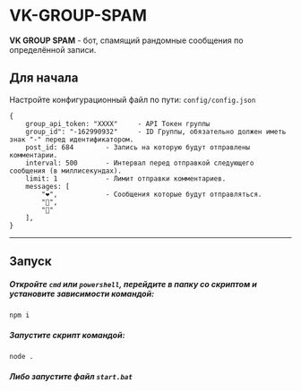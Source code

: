 # VK-GROUP-SPAM
**VK GROUP SPAM** - бот, спамящий рандомные сообщения по определённой записи.
## Для начала
Настройте конфигурационный файл по пути: `config/config.json`
````
{
    group_api_token: "XXXX" 	- API Токен группы
    group_id": "-162990932" 	- ID Группы, обязательно должен иметь знак "-" перед идентификатором.
    post_id: 684 		- Запись на которую будут отправлены комментарии.
    interval: 500 		- Интервал перед отправкой следующего сообщения (в миллисекундах).
    limit: 1 			- Лимит отправки комментариев.
    messages: [
        "❤", 			- Сообщения которые будут отправляться.
        "💙",
        "💜"		
    ],
}
````
---
## Запуск
##### Откройте `cmd` или `powershell`, перейдите в папку со скриптом и установите зависимости командой:

```shell
npm i
```

##### Запустите скрипт командой:
```
node .
```
##### Либо запустите файл `start.bat`
